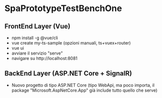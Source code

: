 # SpaPrototypeTestBenchOne

## FrontEnd Layer (Vue)

+ npm install -g @vue/cli
+ vue create my-ts-sample (opzioni manuali, ts+vuex+router)
+ vue ui
+ avviare il servizio "serve"
+ navigare su http://localhost:8081

## BackEnd Layer (ASP.NET Core + SignalR)

+ Nuovo progetto di tipo ASP.NET Core (tipo WebApi, ma poco importa, il package "Microsoft.AspNetCore.App" già include tutto quello che serve)
